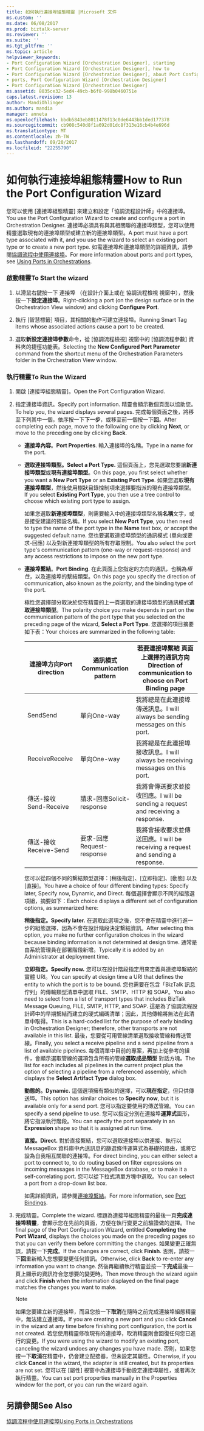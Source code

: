 ```yaml
---
title: 如何執行連接埠組態精靈 |Microsoft 文件
ms.custom: ''
ms.date: 06/08/2017
ms.prod: biztalk-server
ms.reviewer: ''
ms.suite: ''
ms.tgt_pltfrm: ''
ms.topic: article
helpviewer_keywords:
- Port Configuration Wizard [Orchestration Designer], starting
- Port Configuration Wizard [Orchestration Designer], how to
- Port Configuration Wizard [Orchestration Designer], about Port Configuration Wizard
- ports, Port Configuration Wizard [Orchestration Designer]
- Port Configuration Wizard [Orchestration Designer]
ms.assetid: 8035ce32-5ed4-49cb-b6f0-998b0460751e
caps.latest.revision: 13
author: MandiOhlinger
ms.author: mandia
manager: anneta
ms.openlocfilehash: bbdb5843eb8011478f13c0de6443bb1ded177378
ms.sourcegitcommit: cb908c540d8f1a692d01dc8f313e16cb4b4e696d
ms.translationtype: MT
ms.contentlocale: zh-TW
ms.lasthandoff: 09/20/2017
ms.locfileid: "22255790"
---
```

# <a name="how-to-run-the-port-configuration-wizard"></a><span data-ttu-id="8090b-102">如何執行連接埠組態精靈</span><span class="sxs-lookup"><span data-stu-id="8090b-102">How to Run the Port Configuration Wizard</span></span>
<span data-ttu-id="8090b-103">您可以使用 [連接埠組態精靈] 來建立和設定「協調流程設計師」中的連接埠。</span><span class="sxs-lookup"><span data-stu-id="8090b-103">You use the Port Configuration Wizard to create and configure a port in Orchestration Designer.</span></span> <span data-ttu-id="8090b-104">連接埠必須具有與其相關聯的連接埠類型，您可以使用精靈選取現有的連接埠類型或建立新的連接埠類型。</span><span class="sxs-lookup"><span data-stu-id="8090b-104">A port must have a port type associated with it, and you use the wizard to select an existing port type or to create a new port type.</span></span> <span data-ttu-id="8090b-105">如需連接埠和連接埠類型的詳細資訊，請參閱[協調流程中使用連接埠](../core/using-ports-in-orchestrations.md)。</span><span class="sxs-lookup"><span data-stu-id="8090b-105">For more information about ports and port types, see [Using Ports in Orchestrations](../core/using-ports-in-orchestrations.md).</span></span>  
  
### <a name="to-start-the-wizard"></a><span data-ttu-id="8090b-106">啟動精靈</span><span class="sxs-lookup"><span data-stu-id="8090b-106">To Start the wizard</span></span>  
  
1.  <span data-ttu-id="8090b-107">以滑鼠右鍵按一下 連接埠 （在設計介面上或在 協調流程檢視 視窗中），然後按一下**設定連接埠**。</span><span class="sxs-lookup"><span data-stu-id="8090b-107">Right-clicking a port (on the design surface or in the Orchestration View window) and clicking **Configure Port**.</span></span>  
  
2.  <span data-ttu-id="8090b-108">執行 [智慧標籤] 項目，其相關的動作可建立連接埠。</span><span class="sxs-lookup"><span data-stu-id="8090b-108">Running Smart Tag items whose associated actions cause a port to be created.</span></span>  
  
3.  <span data-ttu-id="8090b-109">選取**新設定連接埠參數**命令，從 [協調流程檢視] 視窗中的 [協調流程參數] 資料夾的捷徑功能表。</span><span class="sxs-lookup"><span data-stu-id="8090b-109">Selecting the **New Configured Port Parameter** command from the shortcut menu of the Orchestration Parameters folder in the Orchestration View window.</span></span>  
  
### <a name="to-run-the-wizard"></a><span data-ttu-id="8090b-110">執行精靈</span><span class="sxs-lookup"><span data-stu-id="8090b-110">To Run the Wizard</span></span>  
  
1.  <span data-ttu-id="8090b-111">開啟 [連接埠組態精靈]。</span><span class="sxs-lookup"><span data-stu-id="8090b-111">Open the Port Configuration Wizard.</span></span>  
  
2.  <span data-ttu-id="8090b-112">指定連接埠資訊。</span><span class="sxs-lookup"><span data-stu-id="8090b-112">Specify port information.</span></span> <span data-ttu-id="8090b-113">精靈會顯示數個頁面以協助您。</span><span class="sxs-lookup"><span data-stu-id="8090b-113">To help you, the wizard displays several pages.</span></span> <span data-ttu-id="8090b-114">完成每個頁面之後，將移至下列其中一個，依序按一下**下一步**，或移至前一個按一下**回**。</span><span class="sxs-lookup"><span data-stu-id="8090b-114">After completing each page, move to the following one by clicking **Next**, or move to the preceding one by clicking **Back**.</span></span>  
  
    -   <span data-ttu-id="8090b-115">**連接埠內容**。</span><span class="sxs-lookup"><span data-stu-id="8090b-115">**Port Properties**.</span></span> <span data-ttu-id="8090b-116">輸入連接埠的名稱。</span><span class="sxs-lookup"><span data-stu-id="8090b-116">Type in a name for the port.</span></span>  
  
    -   <span data-ttu-id="8090b-117">**選取連接埠類型。**</span><span class="sxs-lookup"><span data-stu-id="8090b-117">**Select a Port Type.**</span></span> <span data-ttu-id="8090b-118">這個頁面上，您先選取您要讓**新連接埠類型**或**現有連接埠類型**。</span><span class="sxs-lookup"><span data-stu-id="8090b-118">On this page, you first select whether you want a **New Port Type** or an **Existing Port Type**.</span></span> <span data-ttu-id="8090b-119">如果您選取**現有連接埠類型**，然後使用樹狀目錄控制項來選擇要指派的現有連接埠類型。</span><span class="sxs-lookup"><span data-stu-id="8090b-119">If you select **Existing Port Type**, you then use a tree control to choose which existing port type to assign.</span></span>  
  
         <span data-ttu-id="8090b-120">如果您選取**新連接埠類型**，則需要輸入中的連接埠類型名稱**名稱**文字，或是接受建議的預設名稱。</span><span class="sxs-lookup"><span data-stu-id="8090b-120">If you select **New Port Type**, you then need to type the name of the port type in the **Name** text box, or accept the suggested default name.</span></span> <span data-ttu-id="8090b-121">您也要選取連接埠類型的通訊模式 (單向或要求-回應) 以及對新連接埠類型的所有存取限制。</span><span class="sxs-lookup"><span data-stu-id="8090b-121">You also select the port type's communication pattern (one-way or request-response) and any access restrictions to impose on the new port type.</span></span>  
  
    -   <span data-ttu-id="8090b-122">**連接埠繫結**。</span><span class="sxs-lookup"><span data-stu-id="8090b-122">**Port Binding**.</span></span> <span data-ttu-id="8090b-123">在此頁面上您指定的方向的通訊，也稱為*極性*，以及連接埠的繫結類型。</span><span class="sxs-lookup"><span data-stu-id="8090b-123">On this page you specify the direction of communication, also known as the *polarity*, and the binding type of the port.</span></span>  
  
         <span data-ttu-id="8090b-124">極性您選擇部分取決於您在精靈的上一頁選取的連接埠類型的通訊模式**選取連接埠類型**。</span><span class="sxs-lookup"><span data-stu-id="8090b-124">The polarity choice you make depends in part on the communication pattern of the port type that you selected on the preceding page of the wizard, **Select a Port Type**.</span></span> <span data-ttu-id="8090b-125">您選擇的項目摘要如下表：</span><span class="sxs-lookup"><span data-stu-id="8090b-125">Your choices are summarized in the following table:</span></span>  
  
        |<span data-ttu-id="8090b-126">連接埠方向</span><span class="sxs-lookup"><span data-stu-id="8090b-126">Port direction</span></span>|<span data-ttu-id="8090b-127">通訊模式</span><span class="sxs-lookup"><span data-stu-id="8090b-127">Communication pattern</span></span>|<span data-ttu-id="8090b-128">若要連接埠繫結 頁面上選擇的通訊方向</span><span class="sxs-lookup"><span data-stu-id="8090b-128">Direction of communication to choose on Port Binding page</span></span>|  
        |--------------------|---------------------------|---------------------------------------------------------------|  
        |<span data-ttu-id="8090b-129">Send</span><span class="sxs-lookup"><span data-stu-id="8090b-129">Send</span></span>|<span data-ttu-id="8090b-130">單向</span><span class="sxs-lookup"><span data-stu-id="8090b-130">One-way</span></span>|<span data-ttu-id="8090b-131">我將總是在此連接埠傳送訊息。</span><span class="sxs-lookup"><span data-stu-id="8090b-131">I will always be sending messages on this port.</span></span>|  
        |<span data-ttu-id="8090b-132">Receive</span><span class="sxs-lookup"><span data-stu-id="8090b-132">Receive</span></span>|<span data-ttu-id="8090b-133">單向</span><span class="sxs-lookup"><span data-stu-id="8090b-133">One-way</span></span>|<span data-ttu-id="8090b-134">我將總是在此連接埠接收訊息。</span><span class="sxs-lookup"><span data-stu-id="8090b-134">I will always be receiving messages on this port.</span></span>|  
        |<span data-ttu-id="8090b-135">傳送-接收</span><span class="sxs-lookup"><span data-stu-id="8090b-135">Send-Receive</span></span>|<span data-ttu-id="8090b-136">請求-回應</span><span class="sxs-lookup"><span data-stu-id="8090b-136">Solicit-response</span></span>|<span data-ttu-id="8090b-137">我將會傳送要求並接收回應。</span><span class="sxs-lookup"><span data-stu-id="8090b-137">I will be sending a request and receiving a response.</span></span>|  
        |<span data-ttu-id="8090b-138">傳送-接收</span><span class="sxs-lookup"><span data-stu-id="8090b-138">Receive-Send</span></span>|<span data-ttu-id="8090b-139">要求-回應</span><span class="sxs-lookup"><span data-stu-id="8090b-139">Request-response</span></span>|<span data-ttu-id="8090b-140">我將會接收要求並傳送回應。</span><span class="sxs-lookup"><span data-stu-id="8090b-140">I will be receiving a request and sending a response.</span></span>|  
  
         <span data-ttu-id="8090b-141">您可以從四個不同的繫結類型選擇：[稍後指定]、[立即指定]、[動態] 以及 [直接]。</span><span class="sxs-lookup"><span data-stu-id="8090b-141">You have a choice of four different binding types: Specify later, Specify now, Dynamic, and Direct.</span></span> <span data-ttu-id="8090b-142">每個選擇會顯示不同的組態選項組，摘要如下：</span><span class="sxs-lookup"><span data-stu-id="8090b-142">Each choice displays a different set of configuration options, as summarized here:</span></span>  
  
         <span data-ttu-id="8090b-143">**稍後指定。**</span><span class="sxs-lookup"><span data-stu-id="8090b-143">**Specify later.**</span></span> <span data-ttu-id="8090b-144">在選取此選項之後，您不會在精靈中進行進一步的組態選擇，因為不會在設計階段決定繫結資訊。</span><span class="sxs-lookup"><span data-stu-id="8090b-144">After selecting this option, you make no further configuration choices in the wizard because binding information is not determined at design time.</span></span> <span data-ttu-id="8090b-145">通常是由系統管理員在部署階段新增。</span><span class="sxs-lookup"><span data-stu-id="8090b-145">Typically it is added by an Administrator at deployment time.</span></span>  
  
         <span data-ttu-id="8090b-146">**立即指定。**</span><span class="sxs-lookup"><span data-stu-id="8090b-146">**Specify now.**</span></span> <span data-ttu-id="8090b-147">您可以在設計階段指定用來定義與連接埠繫結的實體 URI。</span><span class="sxs-lookup"><span data-stu-id="8090b-147">You can specify at design time a URI that defines the entity to which the port is to be bound.</span></span> <span data-ttu-id="8090b-148">您也需要在包含「BizTalk 訊息佇列」的傳輸類型清單中選取 FILE、SMTP、HTTP 和 SOAP。</span><span class="sxs-lookup"><span data-stu-id="8090b-148">You also need to select from a list of transport types that includes BizTalk Message Queuing, FILE, SMTP, HTTP, and SOAP.</span></span> <span data-ttu-id="8090b-149">這是為了協調流程設計師中的早期繫結而建立的硬式編碼清單；因此，其他傳輸將無法在此清單中取得。</span><span class="sxs-lookup"><span data-stu-id="8090b-149">This is a hard-coded list for the purpose of early binding in Orchestration Designer; therefore, other transports are not available in this list.</span></span> <span data-ttu-id="8090b-150">最後，您要從可用管線清單選取接收管線和傳送管線。</span><span class="sxs-lookup"><span data-stu-id="8090b-150">Finally, you select a receive pipeline and a send pipeline from a list of available pipelines.</span></span> <span data-ttu-id="8090b-151">每個清單中目前的專案，再加上從參考的組件，會顯示選取管線的選項包含所有的管線**選取成品類型** 對話方塊。</span><span class="sxs-lookup"><span data-stu-id="8090b-151">The list for each includes all pipelines in the current project plus the option of selecting a pipeline from a referenced assembly, which displays the **Select Artifact Type** dialog box.</span></span>  
  
         <span data-ttu-id="8090b-152">**動態的。**</span><span class="sxs-lookup"><span data-stu-id="8090b-152">**Dynamic.**</span></span> <span data-ttu-id="8090b-153">這個選項擁有類似的選擇，可以**現在指定**，但只供傳送埠。</span><span class="sxs-lookup"><span data-stu-id="8090b-153">This option has similar choices to **Specify now**, but it is available only for a send port.</span></span> <span data-ttu-id="8090b-154">您可以指定要使用的傳送管線。</span><span class="sxs-lookup"><span data-stu-id="8090b-154">You can specify a send pipeline to use.</span></span> <span data-ttu-id="8090b-155">您可以指定分別在連接埠**運算式**圖形，將它指派執行階段。</span><span class="sxs-lookup"><span data-stu-id="8090b-155">You can specify the port separately in an **Expression** shape so that it is assigned at run time.</span></span>  
  
         <span data-ttu-id="8090b-156">**直接。**</span><span class="sxs-lookup"><span data-stu-id="8090b-156">**Direct.**</span></span> <span data-ttu-id="8090b-157">對於直接繫結，您可以選取連接埠以供連接、執行以 MessageBox 資料庫中內送訊息的篩選條件運算式為基礎的路由，或將它設為自我相互關聯的連接埠。</span><span class="sxs-lookup"><span data-stu-id="8090b-157">For direct binding, you can either select a port to connect to, to do routing based on filter expressions on incoming messages in the MessageBox database, or to make it a self-correlating port.</span></span> <span data-ttu-id="8090b-158">您可以從下拉式清單方塊中選取。</span><span class="sxs-lookup"><span data-stu-id="8090b-158">You can select a port from a drop-down list box.</span></span>  
  
         <span data-ttu-id="8090b-159">如需詳細資訊，請參閱[連接埠繫結](../core/port-bindings.md)。</span><span class="sxs-lookup"><span data-stu-id="8090b-159">For more information, see [Port Bindings](../core/port-bindings.md).</span></span>  
  
3.  <span data-ttu-id="8090b-160">完成精靈。</span><span class="sxs-lookup"><span data-stu-id="8090b-160">Complete the wizard.</span></span> <span data-ttu-id="8090b-161">標題為連接埠組態精靈的最後一頁**完成連接埠精靈**，會顯示您在先前的頁面，方便在執行變更之前驗證做的選擇。</span><span class="sxs-lookup"><span data-stu-id="8090b-161">The final page of the Port Configuration Wizard, entitled **Completing the Port Wizard**, displays the choices you made on the preceding pages so that you can verify them before committing the changes.</span></span> <span data-ttu-id="8090b-162">如果變更正確無誤，請按一下**完成**。</span><span class="sxs-lookup"><span data-stu-id="8090b-162">If the changes are correct, click **Finish**.</span></span> <span data-ttu-id="8090b-163">否則，請按一下**回**重新輸入您想要變更任何資訊。</span><span class="sxs-lookup"><span data-stu-id="8090b-163">Otherwise, click **Back** to re-enter any information you want to change.</span></span> <span data-ttu-id="8090b-164">然後再繼續執行精靈並按一下**完成**最後一頁上顯示的資訊符合您想要的變更時。</span><span class="sxs-lookup"><span data-stu-id="8090b-164">Then move through the wizard again and click **Finish** when the information displayed on the final page matches the changes you want to make.</span></span>  
  
    > [!NOTE]
    >  <span data-ttu-id="8090b-165">如果您要建立新的連接埠，而且您按一下**取消**在隨時之前完成連接埠組態精靈中，無法建立連接埠。</span><span class="sxs-lookup"><span data-stu-id="8090b-165">If you are creating a new port and you click **Cancel** in the wizard at any time before finishing port configuration, the port is not created.</span></span> <span data-ttu-id="8090b-166">若您使用精靈修改現有的連接埠，取消精靈則會回復任何您已進行的變更。</span><span class="sxs-lookup"><span data-stu-id="8090b-166">If you were using the wizard to modify an existing port, canceling the wizard undoes any changes you have made.</span></span> <span data-ttu-id="8090b-167">否則，如果您按一下**取消**在精靈中，仍會建立配接器，但未設定其屬性。</span><span class="sxs-lookup"><span data-stu-id="8090b-167">Otherwise, if you click **Cancel** in the wizard, the adapter is still created, but its properties are not set.</span></span> <span data-ttu-id="8090b-168">您可以在 [屬性] 視窗中為連接埠手動設定連接埠屬性，或者再次執行精靈。</span><span class="sxs-lookup"><span data-stu-id="8090b-168">You can set port properties manually in the Properties window for the port, or you can run the wizard again.</span></span>  
  
## <a name="see-also"></a><span data-ttu-id="8090b-169">另請參閱</span><span class="sxs-lookup"><span data-stu-id="8090b-169">See Also</span></span>  
 [<span data-ttu-id="8090b-170">協調流程中使用連接埠</span><span class="sxs-lookup"><span data-stu-id="8090b-170">Using Ports in Orchestrations</span></span>](../core/using-ports-in-orchestrations.md)